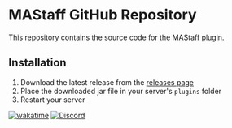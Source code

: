# MAStaff GitHub Repository

This repository contains the source code for the MAStaff plugin.

## Installation

1. Download the latest release from the [releases page](https://www.spigotmc.org/resources/%E2%9C%A8-mastaff-staff-mode-staff-chat-bungee-spigot.105713/)
2. Place the downloaded jar file in your server's `plugins` folder
3. Restart your server

[![wakatime](https://wakatime.com/badge/user/2801d3d3-e6f9-4aa2-b517-ea5c3b529e63/project/61ef254c-3f23-4258-b78d-b555fe19beb1.svg)](https://wakatime.com/badge/user/2801d3d3-e6f9-4aa2-b517-ea5c3b529e63/project/61ef254c-3f23-4258-b78d-b555fe19beb1) [![Discord](https://discordapp.com/api/guilds/918181438879305748/widget.png)](https://discord.angelillo15.es) 